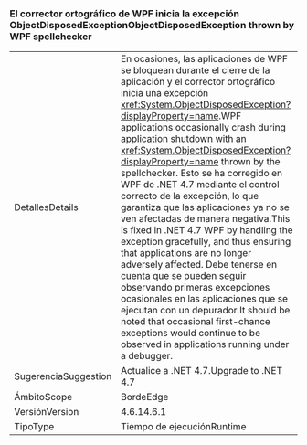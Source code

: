 ### <a name="objectdisposedexception-thrown-by-wpf-spellchecker"></a><span data-ttu-id="ac3d8-101">El corrector ortográfico de WPF inicia la excepción ObjectDisposedException</span><span class="sxs-lookup"><span data-stu-id="ac3d8-101">ObjectDisposedException thrown by WPF spellchecker</span></span>

|   |   |
|---|---|
|<span data-ttu-id="ac3d8-102">Detalles</span><span class="sxs-lookup"><span data-stu-id="ac3d8-102">Details</span></span>|<span data-ttu-id="ac3d8-103">En ocasiones, las aplicaciones de WPF se bloquean durante el cierre de la aplicación y el corrector ortográfico inicia una excepción <xref:System.ObjectDisposedException?displayProperty=name>.</span><span class="sxs-lookup"><span data-stu-id="ac3d8-103">WPF applications occasionally crash during application shutdown with an <xref:System.ObjectDisposedException?displayProperty=name> thrown by the spellchecker.</span></span> <span data-ttu-id="ac3d8-104">Esto se ha corregido en WPF de .NET 4.7 mediante el control correcto de la excepción, lo que garantiza que las aplicaciones ya no se ven afectadas de manera negativa.</span><span class="sxs-lookup"><span data-stu-id="ac3d8-104">This is fixed in .NET 4.7 WPF by handling the exception gracefully, and thus ensuring that applications are no longer adversely affected.</span></span> <span data-ttu-id="ac3d8-105">Debe tenerse en cuenta que se pueden seguir observando primeras excepciones ocasionales en las aplicaciones que se ejecutan con un depurador.</span><span class="sxs-lookup"><span data-stu-id="ac3d8-105">It should be noted that occasional first-chance exceptions would continue to be observed in applications running under a debugger.</span></span>|
|<span data-ttu-id="ac3d8-106">Sugerencia</span><span class="sxs-lookup"><span data-stu-id="ac3d8-106">Suggestion</span></span>|<span data-ttu-id="ac3d8-107">Actualice a .NET 4.7.</span><span class="sxs-lookup"><span data-stu-id="ac3d8-107">Upgrade to .NET 4.7</span></span>|
|<span data-ttu-id="ac3d8-108">Ámbito</span><span class="sxs-lookup"><span data-stu-id="ac3d8-108">Scope</span></span>|<span data-ttu-id="ac3d8-109">Borde</span><span class="sxs-lookup"><span data-stu-id="ac3d8-109">Edge</span></span>|
|<span data-ttu-id="ac3d8-110">Versión</span><span class="sxs-lookup"><span data-stu-id="ac3d8-110">Version</span></span>|<span data-ttu-id="ac3d8-111">4.6.1</span><span class="sxs-lookup"><span data-stu-id="ac3d8-111">4.6.1</span></span>|
|<span data-ttu-id="ac3d8-112">Tipo</span><span class="sxs-lookup"><span data-stu-id="ac3d8-112">Type</span></span>|<span data-ttu-id="ac3d8-113">Tiempo de ejecución</span><span class="sxs-lookup"><span data-stu-id="ac3d8-113">Runtime</span></span>|

